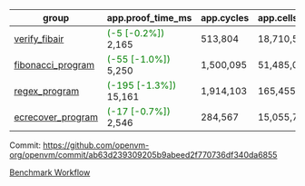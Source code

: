 | group | app.proof_time_ms | app.cycles | app.cells_used | leaf.proof_time_ms | leaf.cycles | leaf.cells_used |
| -- | -- | -- | -- | -- | -- | -- |
| [verify_fibair](https://github.com/openvm-org/openvm/blob/benchmark-results/benchmarks-pr/1317/verify_fibair-ab63d239309205b9abeed2f770736df340da6855.md) |<span style='color: green'>(-5 [-0.2%])</span> 2,165 |  513,804 |  18,710,557 |- | - | - |
| [fibonacci_program](https://github.com/openvm-org/openvm/blob/benchmark-results/benchmarks-pr/1317/fibonacci-ab63d239309205b9abeed2f770736df340da6855.md) |<span style='color: green'>(-55 [-1.0%])</span> 5,250 |  1,500,095 |  51,485,080 |- | - | - |
| [regex_program](https://github.com/openvm-org/openvm/blob/benchmark-results/benchmarks-pr/1317/regex-ab63d239309205b9abeed2f770736df340da6855.md) |<span style='color: green'>(-195 [-1.3%])</span> 15,161 |  1,914,103 |  165,455,373 |- | - | - |
| [ecrecover_program](https://github.com/openvm-org/openvm/blob/benchmark-results/benchmarks-pr/1317/ecrecover-ab63d239309205b9abeed2f770736df340da6855.md) |<span style='color: green'>(-17 [-0.7%])</span> 2,546 |  284,567 |  15,055,723 |- | - | - |


Commit: https://github.com/openvm-org/openvm/commit/ab63d239309205b9abeed2f770736df340da6855

[Benchmark Workflow](https://github.com/openvm-org/openvm/actions/runs/13017634447)
